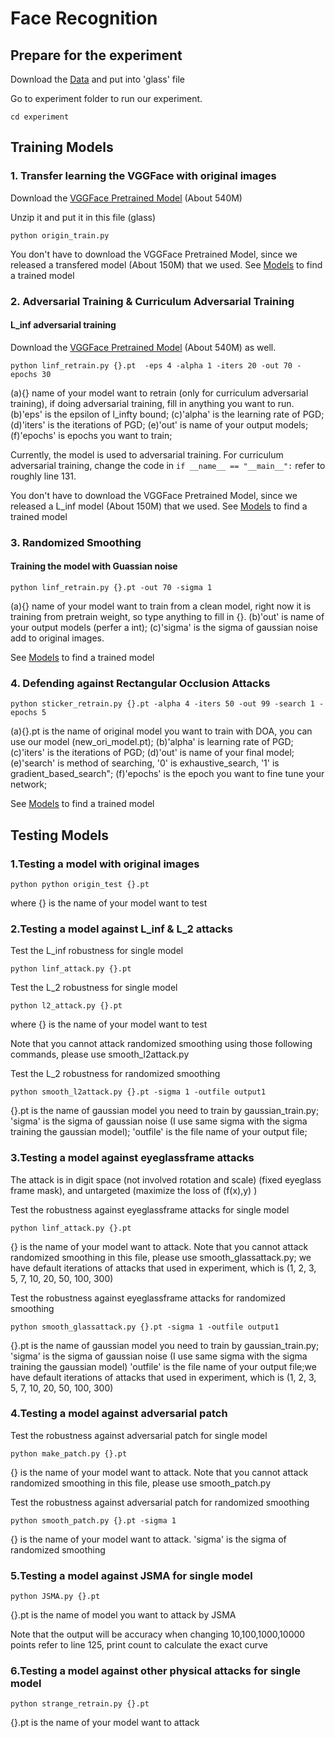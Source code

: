 # Face Recognition 

## Prepare for the experiment 

Download the [Data](https://github.com/tongwu2020/phattacks/releases/tag/Face_model) and put into 'glass' file 

Go to experiment folder to run our experiment.
```
cd experiment 
```
## Training Models
### 1. Transfer learning the VGGFace with original images 
Download the [VGGFace Pretrained Model](http://www.robots.ox.ac.uk/~vgg/software/vgg_face/src/vgg_face_torch.tar.gz) (About 540M)

Unzip it and put it in this file (glass) 
```
python origin_train.py
```
You don't have to download the VGGFace Pretrained Model, since we released a transfered model (About 150M) that we used.
See [Models](https://github.com/tongwu2020/phattacks/releases/tag/Face_model)  to find a trained model


### 2. Adversarial Training & Curriculum Adversarial Training

#### L_inf adversarial training 
Download the [VGGFace Pretrained Model](http://www.robots.ox.ac.uk/~vgg/software/vgg_face/src/vgg_face_torch.tar.gz) (About 540M) as well.
```
python linf_retrain.py {}.pt  -eps 4 -alpha 1 -iters 20 -out 70 -epochs 30
```
(a){} name of your model want to retrain (only for curriculum adversarial training), if doing adversarial training, fill in anything you want to run.
(b)'eps' is the epsilon of l_infty bound;
(c)'alpha' is the learning rate of PGD;
(d)'iters' is the iterations of PGD; 
(e)'out' is name of your output models; 
(f)'epochs' is epochs you want to train; 

Currently, the model is used to adversarial training. For curriculum adversarial training, 
change the code in ```if __name__ == "__main__":``` refer to roughly line 131. 

You don't have to download the VGGFace Pretrained Model, since we released a L_inf model (About 150M) that we used.
See [Models](https://github.com/tongwu2020/phattacks/releases/tag/Face_model) to find a trained model



### 3. Randomized Smoothing 

#### Training the model with Guassian noise
```
python linf_retrain.py {}.pt -out 70 -sigma 1
```
(a){} name of your model want to train from a clean model, right now it is training from pretrain weight,
so type anything to fill in {}.
(b)'out' is name of your output models (perfer a int); 
(c)'sigma' is the sigma of gaussian noise add to original images.

See [Models](https://github.com/tongwu2020/phattacks/releases/tag/Face_model) to find a trained model

### 4. Defending against Rectangular Occlusion Attacks
```
python sticker_retrain.py {}.pt -alpha 4 -iters 50 -out 99 -search 1 -epochs 5
```
(a){}.pt is the name of original model you want to train with DOA, you can use our model (new_ori_model.pt);
(b)'alpha' is learning rate of PGD;
(c)'iters' is the iterations of PGD;
(d)'out' is name of your final model;
(e)'search' is method of searching, '0' is exhaustive_search, '1' is gradient_based_search";
(f)'epochs' is the epoch you want to fine tune your network;

See [Models](https://github.com/tongwu2020/phattacks/releases/tag/Face_model) to find a trained model

## Testing Models

### 1.Testing a model with original images
```
python python origin_test {}.pt
```
where {} is the name of your model want to test


### 2.Testing a model against L_inf & L_2 attacks

Test the L_inf robustness for single model
```
python linf_attack.py {}.pt
```

Test the L_2 robustness for single model
```
python l2_attack.py {}.pt
```
where {} is the name of your model want to test

Note that you cannot attack randomized smoothing using those following commands, please use smooth_l2attack.py

Test the L_2 robustness for randomized smoothing 
```
python smooth_l2attack.py {}.pt -sigma 1 -outfile output1
```
{}.pt is the name of gaussian model you need to train by gaussian_train.py;
'sigma' is the sigma of gaussian noise (I use same sigma with the sigma training the gaussian model);
'outfile' is the file name of your output file;

### 3.Testing a model against eyeglassframe attacks

The attack is in digit space (not involved rotation and scale) (fixed eyeglass frame mask),
and untargeted (maximize the loss of (f(x),y) )

Test the robustness against eyeglassframe attacks for single model
```
python linf_attack.py {}.pt
```
{} is the name of your model want to attack. Note that you cannot attack randomized smoothing in this file, 
please use smooth_glassattack.py;
we have default iterations of attacks that used in experiment, which is (1, 2, 3, 5, 7, 10, 20, 50, 100, 300) 

Test the robustness against eyeglassframe attacks for randomized smoothing
```
python smooth_glassattack.py {}.pt -sigma 1 -outfile output1
```
{}.pt is the name of gaussian model you need to train by gaussian_train.py;
'sigma' is the sigma of gaussian noise (I use same sigma with the sigma training the gaussian model)
'outfile' is the file name of your output file;we have default iterations of attacks that used in experiment, which is (1, 2, 3, 5, 7, 10, 20, 50, 100, 300)


### 4.Testing a model against adversarial patch

Test the robustness against adversarial patch for single model
```
python make_patch.py {}.pt
```
{} is the name of your model want to attack.
Note that you cannot attack randomized smoothing in this file, please use smooth_patch.py

Test the robustness against adversarial patch for randomized smoothing
```
python smooth_patch.py {}.pt -sigma 1
```
{} is the name of your model want to attack.
'sigma' is the sigma of randomized smoothing 

### 5.Testing a model against JSMA for single model

```
python JSMA.py {}.pt
```
{}.pt is the name of model you want to attack by JSMA

Note that the output will be accuracy when changing 10,100,1000,10000 points
refer to line 125, print count to calculate the exact curve 

### 6.Testing a model against other physical attacks for single model

```
python strange_retrain.py {}.pt
```
{}.pt is the name of your model want to attack


